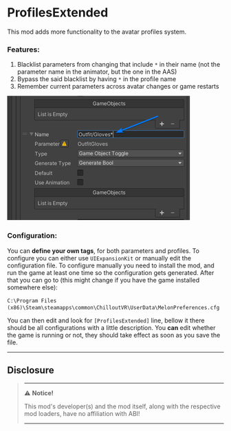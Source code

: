 # ProfilesExtended

This mod adds more functionality to the avatar profiles system.

### Features:
1. Blacklist parameters from changing that include `*` in their name (not the parameter name in the animator, but the
   one in the AAS)
2. Bypass the said blacklist by having `*` in the profile name
3. Remember current parameters across avatar changes or game restarts

![image of where to set the parameter name](AAS_parameter_name.png)

### Configuration:
You can **define your own tags**, for both parameters and profiles. To configure you can either use `UIExpansionKit` or
manually edit the configuration file. To configure manually you need to install the mod, and run the
game at least one time so the configuration gets generated. After that you can go to (this might change if you
have the game installed somewhere else):

```console
C:\Program Files (x86)\Steam\steamapps\common\ChilloutVR\UserData\MelonPreferences.cfg
```

You can then edit and look for `[ProfilesExtended]` line, bellow it there should be all configurations with a little 
description. You **can** edit whether the game is running or not, they should take effect as soon as you save the file.


---

## Disclosure

> ---
> ⚠️ **Notice!**  
>
> This mod's developer(s) and the mod itself, along with the respective mod loaders, have no affiliation with ABI!
>
> ---
